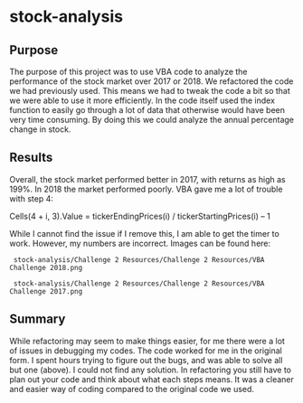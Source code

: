# stock-analysis

## Purpose
The purpose of this project was to use VBA code to analyze the performance of the stock market over 2017 or 2018. We  refactored the code we had previously used. This means we had to tweak the code a bit so that we were able to use it more efficiently. In the code itself used the index function to easily go through a lot of data that otherwise would have been very time consuming.  By doing this we could analyze the annual percentage change in stock.

## Results
Overall, the stock market performed better in 2017, with returns as high as 199%.  In 2018 the market performed poorly. VBA gave me a lot of trouble with step 4:

Cells(4 + i, 3).Value = tickerEndingPrices(i) / tickerStartingPrices(i) – 1
 
While I cannot find the issue if I remove this, I am able to get the timer to work. However, my numbers are incorrect. Images can be found here:

     stock-analysis/Challenge 2 Resources/Challenge 2 Resources/VBA Challenge 2018.png

     stock-analysis/Challenge 2 Resources/Challenge 2 Resources/VBA Challenge 2017.png

## Summary
While refactoring may seem to make things easier, for me there were a lot of issues in debugging my codes. The code worked for me in the original form.  I spent hours trying to figure out the bugs, and was able to solve all but one (above). I could not find any solution. In refactoring you still have to plan out your code and think about what each steps means. It was a cleaner and easier way of coding compared to the original code we used. 
